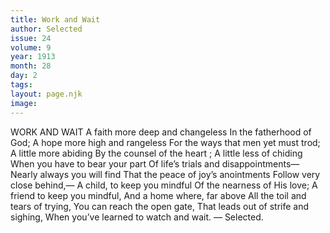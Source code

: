 ```yaml
---
title: Work and Wait
author: Selected
issue: 24
volume: 9
year: 1913
month: 28
day: 2
tags:
layout: page.njk
image:
---
```

WORK AND WAIT    A faith more deep and changeless In the fatherhood of God; A hope more high and rangeless For the ways that men yet must trod; A little more abiding By the counsel of the heart ; A little less of chiding When you have to bear your part Of life’s trials and disappointments— Nearly always you will find That the peace of joy’s anointments Follow very close behind,— A child, to keep you mindful Of the nearness of His love; A friend to keep you mindful, And a home where, far above All the toil and tears of trying, You can reach the open gate, That leads out of strife and sighing, When you’ve learned to watch and wait. — Selected. 


